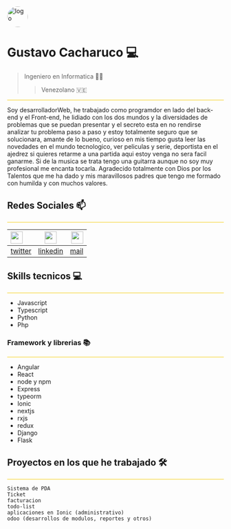  
<img title="logo" src="https://scontent-mia3-1.cdninstagram.com/v/t51.2885-15/e35/92340054_555796478690135_2339811426230867103_n.jpg?tp=1&_nc_ht=scontent-mia3-1.cdninstagram.com&_nc_cat=111&_nc_ohc=Ncq1ZbnKs88AX9_Blhd&edm=AABBvjUBAAAA&ccb=7-4&oh=ae07e2fc61f6d834ceca94d9c538d613&oe=60B29B00&_nc_sid=83d603" width="48" style="border-radius:36px;">

# Gustavo Cacharuco 💻 
> Ingeniero en Informatica 👨‍💻
>> Venezolano 🇻🇪

<hr style="background:#f5cd0f" />
        Soy desarrolladorWeb, he trabajado como programdor en lado del back-end y el Front-end, he lidiado con los dos mundos y la diversidades de problemas que se puedan presentar y el secreto esta en no rendirse analizar tu problema paso a paso y estoy totalmente seguro que se solucionara, amante de lo bueno, curioso en mis tiempo gusta leer las novedades en el mundo tecnologico,  ver peliculas y serie, deportista en el ajedrez si quieres retarme a una partida aqui estoy venga no sera facil ganarme. Si de la musica se trata tengo una guitarra aunque no soy muy profesional me encanta tocarla. Agradecido totalmente con Dios por los Talentos que me ha dado y mis maravillosos padres que tengo me formado con humilda y con muchos valores.

## Redes Sociales 📫

<hr style="background:#f5cd0f" />

|<img src="https://abs.twimg.com/favicons/twitter.ico"  width="28" />|<img src="https://static-exp1.licdn.com/sc/h/al2o9zrvru7aqj8e1x2rzsrca"  width="28" />|<img src="https://ssl.gstatic.com/ui/v1/icons/mail/rfr/gmail.ico" width="28"/>|
|:----|:----:|----:|
|[twitter](https://twitter.com/Gz_cacharuco)|[linkedin](https://twitter.com/Gz_cacharuco)|[mail](mailto:Gustavocacharuco@gmail.com)
## Skills tecnicos 💻
<hr style="background:#f5cd0f" />

- Javascript
- Typescript
- Python
- Php

### Framework y librerias 📚
<hr style="background:#f5cd0f" />

- Angular
- React
- node y npm
- Express
- typeorm
- Ionic
- nextjs
- rxjs
- redux
- Django
- Flask
## Proyectos en los que he trabajado 🛠️
<hr style="background:#f5cd0f" />

    Sistema de PDA
    Ticket
    facturacion
    todo-list
    aplicaciones en Ionic (administrativo)
    odoo (desarrollos de modulos, reportes y otros)

<!--
**Gztabo21/Gztabo21** is a ✨ _special_ ✨ repository because its `README.md` (this file) appears on your GitHub profile.

Here are some ideas to get you started:

- 🔭 I’m currently working on ...
- 🌱 I’m currently learning ...
- 👯 I’m looking to collaborate on ...
- 🤔 I’m looking for help with ...
- 💬 Ask me about ...
- 📫 How to reach me: ...
- 😄 Pronouns: ...
- ⚡ Fun fact: ...
-->
